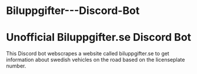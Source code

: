 # Biluppgifter---Discord-Bot

<h1>Unofficial Biluppgifter.se Discord Bot</h1>

This Discord bot webscrapes a website called biluppgifter.se to get information about swedish vehicles on the road based on the licenseplate number.
